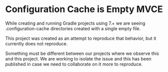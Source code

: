 # Configuration Cache is Empty MVCE

While creating and running Gradle projects using 7.+ we are seeing .configuration-cache directories created with a single empty file.

This project was created as an attempt to reproduce that behavior, but it currently does not reproduce.

Something must be different between our projects where we observe this and this project. We are working to isolate the issue and this has been published in case we need
to collaborate on it more to reproduce.
